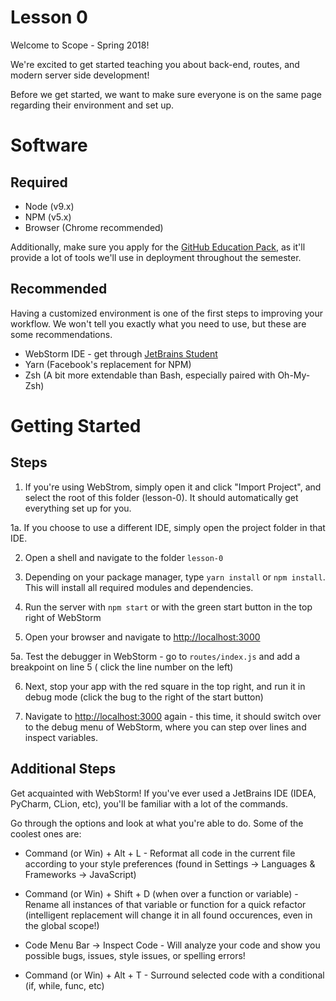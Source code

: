 # Lesson 0

Welcome to Scope - Spring 2018!

We're excited to get started teaching you about back-end, routes, and modern server side development!

Before we get started, we want to make sure everyone is on the same page regarding their environment and set up.

# Software

## Required

* Node (v9.x)
* NPM (v5.x)
* Browser (Chrome recommended)

Additionally, make sure you apply for the [GitHub Education Pack](https://education.github.com/pack), as it'll provide a lot of tools we'll use in deployment throughout the semester. 
## Recommended

Having a customized environment is one of the first steps to improving your workflow. We won't tell you exactly what you need to use, but these are some recommendations.

* WebStorm IDE - get through [JetBrains Student](https://www.jetbrains.com/student/)
* Yarn (Facebook's replacement for NPM)
* Zsh (A bit more extendable than Bash, especially paired with Oh-My-Zsh)

# Getting Started

## Steps

1. If you're using WebStrom, simply open it and click "Import Project", and select the root of this folder (lesson-0). It should automatically get everything set up for you.

1a. If you choose to use a different IDE, simply open the project folder in that IDE. 

2. Open a shell and navigate to the folder `lesson-0`

3. Depending on your package manager, type `yarn install` or `npm install`. This will install all required modules and dependencies.

4. Run the server with `npm start` or with the green start button in the top right of WebStorm

5. Open your browser and navigate to [http://localhost:3000](http://localhost:3000)

5a. Test the debugger in WebStorm - go to `routes/index.js` and add a breakpoint on line 5 ( click the line number on the left)

6. Next, stop your app with the red square in the top right, and run it in debug mode (click the bug to the right of the start button)

7. Navigate to [http://localhost:3000](http://localhost:3000) again - this time, it should switch over to the debug menu of WebStorm, where you can step over lines and inspect variables.

## Additional Steps

Get acquainted with WebStorm! If you've ever used a JetBrains IDE (IDEA, PyCharm, CLion, etc), you'll be familiar with a lot of the commands. 

Go through the options and look at what you're able to do. Some of the coolest ones are:

* Command (or Win) + Alt + L - Reformat all code in the current file according to your style preferences (found in Settings -> Languages & Frameworks -> JavaScript)

* Command (or Win) + Shift + D (when over a function or variable) - Rename all instances of that variable or function for a quick refactor (intelligent replacement will change it in all found occurences, even in the global scope!)

* Code Menu Bar -> Inspect Code - Will analyze your code and show you possible bugs, issues, style issues, or spelling errors!

* Command (or Win) + Alt + T - Surround selected code with a conditional (if, while, func, etc)
